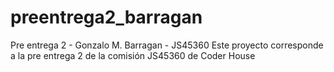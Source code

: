 # preentrega2_barragan
Pre entrega 2 - Gonzalo M. Barragan - JS45360
Este proyecto corresponde a la pre entrega 2 de la comisión JS45360 de Coder House
